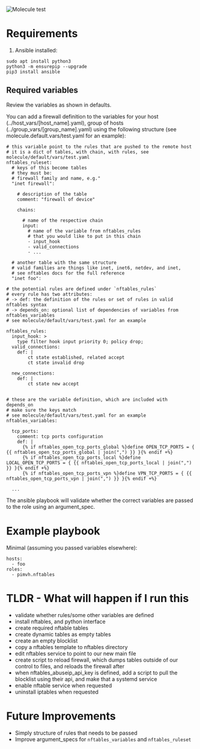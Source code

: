 ![Molecule test](https://github.com/pimvh/nftables/actions/workflows/test.yaml/badge.svg)
# Requirements

1. Ansible installed:

```
sudo apt install python3
python3 -m ensurepip --upgrade
pip3 install ansible
```

## Required variables

Review the variables as shown in defaults.

You can add a firewall definition to the variables for your host (../host_vars/[host_name].yaml), group of hosts (../group_vars/[group_name].yaml) using the following structure (see molecule.default.vars/test.yaml for an example):

```
# this variable point to the rules that are pushed to the remote host
# it is a dict of tables, with chain, with rules, see molecule/default/vars/test.yaml
nftables_ruleset:
  # keys of this become tables
  # they must be:
  # firewall family and name, e.g."
  "inet firewall":

    # description of the table
    comment: "firewall of device"

    chains:

      # name of the respective chain
      input:
        # name of the variable from nftables_rules
        # that you would like to put in this chain
        - input_hook
        - valid_connections
        - ...

  # another table with the same structure
  # valid families are things like inet, inet6, netdev, and inet,
  # see nftables docs for the full reference
  "inet foo":

# the potential rules are defined under `nftables_rules`
# every rule has two attributes:
# -> def: the definition of the rules or set of rules in valid nftables syntax
# -> depends_on: optional list of dependencies of variables from nftables_variables
# see molecule/default/vars/test.yaml for an example

nftables_rules:
  input_hook: >
    type filter hook input priority 0; policy drop;
  valid_connections:
    def: |
        ct state established, related accept
        ct state invalid drop

  new_connections:
    def: |
        ct state new accept


# these are the variable definition, which are included with depends_on
# make sure the keys match
# see molecule/default/vars/test.yaml for an example
nftables_variables:

  tcp_ports:
    comment: tcp ports configuration
    def: |
      {% if nftables_open_tcp_ports_global %}define OPEN_TCP_PORTS = { {{ nftables_open_tcp_ports_global | join(",") }} }{% endif +%}
      {% if nftables_open_tcp_ports_local %}define LOCAL_OPEN_TCP_PORTS = { {{ nftables_open_tcp_ports_local | join(",") }} }{% endif +%}
      {% if nftables_open_tcp_ports_vpn %}define VPN_TCP_PORTS = { {{ nftables_open_tcp_ports_vpn | join(",") }} }{% endif +%}

  ...

```

The ansible playbook will validate whether the correct variables are passed to the role using an argument_spec.

# Example playbook

Minimal (assuming you passed variables elsewhere):

```
hosts:
  - foo
roles:
  - pimvh.nftables

```

# TLDR - What will happen if I run this

- validate whether rules/some other variables are defined
- install nftables, and python interface
- create required nftable tables
- create dynamic tables as empty tables
- create an empty blocklist
- copy a nftables template to nftables directory
- edit nftables service to point to our new main file
- create script to reload firewall, which dumps tables outside of our control to files, and reloads the firewall after
- when nftables_abuseip_api_key is defined, add a script to pull the blocklist using their api, and make that a systemd service
- enable nftable service when requested
- uninstall iptables when requested

# Future Improvements

- Simply structure of rules that needs to be passed
- Improve argument_specs for `nftables_variables` and `nftables_ruleset`
